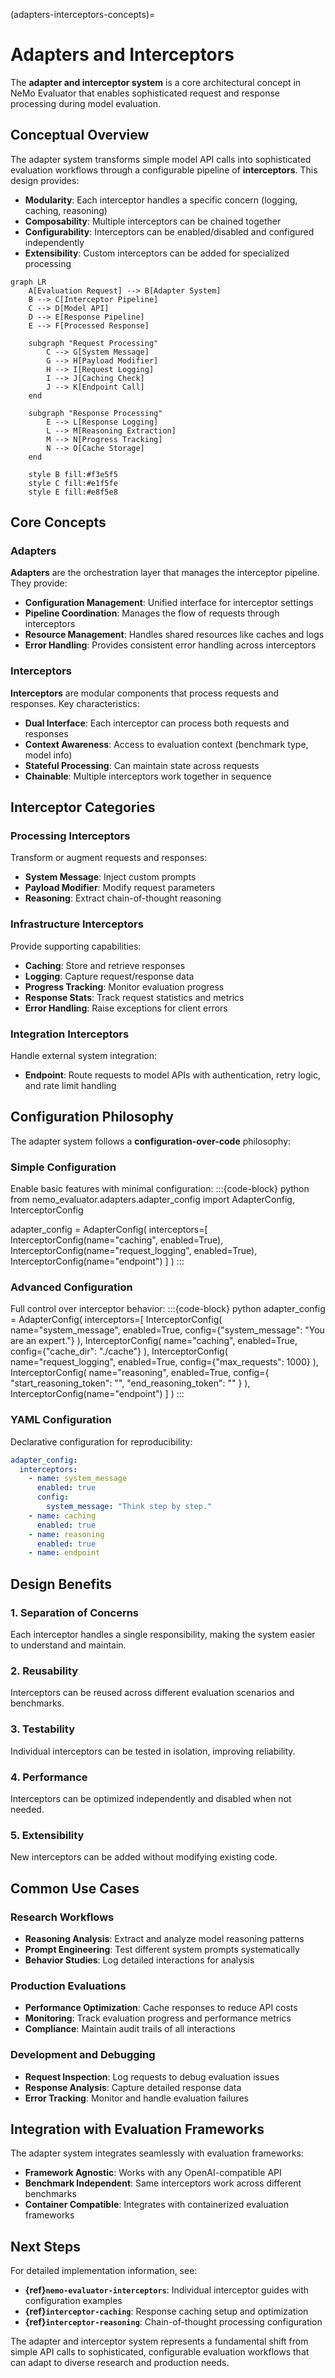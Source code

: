 (adapters-interceptors-concepts)=

# Adapters and Interceptors

The **adapter and interceptor system** is a core architectural concept in NeMo Evaluator that enables sophisticated request and response processing during model evaluation.

## Conceptual Overview

The adapter system transforms simple model API calls into sophisticated evaluation workflows through a configurable pipeline of **interceptors**. This design provides:

- **Modularity**: Each interceptor handles a specific concern (logging, caching, reasoning)
- **Composability**: Multiple interceptors can be chained together
- **Configurability**: Interceptors can be enabled/disabled and configured independently
- **Extensibility**: Custom interceptors can be added for specialized processing

```{mermaid}
graph LR
    A[Evaluation Request] --> B[Adapter System]
    B --> C[Interceptor Pipeline]
    C --> D[Model API]
    D --> E[Response Pipeline]
    E --> F[Processed Response]
    
    subgraph "Request Processing"
        C --> G[System Message]
        G --> H[Payload Modifier]
        H --> I[Request Logging]
        I --> J[Caching Check]
        J --> K[Endpoint Call]
    end
    
    subgraph "Response Processing"
        E --> L[Response Logging]
        L --> M[Reasoning Extraction]
        M --> N[Progress Tracking]
        N --> O[Cache Storage]
    end
    
    style B fill:#f3e5f5
    style C fill:#e1f5fe
    style E fill:#e8f5e8
```

## Core Concepts

### Adapters

**Adapters** are the orchestration layer that manages the interceptor pipeline. They provide:

- **Configuration Management**: Unified interface for interceptor settings
- **Pipeline Coordination**: Manages the flow of requests through interceptors
- **Resource Management**: Handles shared resources like caches and logs
- **Error Handling**: Provides consistent error handling across interceptors

### Interceptors

**Interceptors** are modular components that process requests and responses. Key characteristics:

- **Dual Interface**: Each interceptor can process both requests and responses
- **Context Awareness**: Access to evaluation context (benchmark type, model info)
- **Stateful Processing**: Can maintain state across requests
- **Chainable**: Multiple interceptors work together in sequence

## Interceptor Categories

### Processing Interceptors
Transform or augment requests and responses:
- **System Message**: Inject custom prompts
- **Payload Modifier**: Modify request parameters
- **Reasoning**: Extract chain-of-thought reasoning

### Infrastructure Interceptors
Provide supporting capabilities:
- **Caching**: Store and retrieve responses
- **Logging**: Capture request/response data
- **Progress Tracking**: Monitor evaluation progress
- **Response Stats**: Track request statistics and metrics
- **Error Handling**: Raise exceptions for client errors

### Integration Interceptors
Handle external system integration:
- **Endpoint**: Route requests to model APIs with authentication, retry logic, and rate limit handling

## Configuration Philosophy

The adapter system follows a **configuration-over-code** philosophy:

### Simple Configuration
Enable basic features with minimal configuration:
:::{code-block} python
from nemo_evaluator.adapters.adapter_config import AdapterConfig, InterceptorConfig

adapter_config = AdapterConfig(
    interceptors=[
        InterceptorConfig(name="caching", enabled=True),
        InterceptorConfig(name="request_logging", enabled=True),
        InterceptorConfig(name="endpoint")
    ]
)
:::

### Advanced Configuration
Full control over interceptor behavior:
:::{code-block} python
adapter_config = AdapterConfig(
    interceptors=[
        InterceptorConfig(
            name="system_message",
            enabled=True,
            config={"system_message": "You are an expert."}
        ),
        InterceptorConfig(
            name="caching",
            enabled=True,
            config={"cache_dir": "./cache"}
        ),
        InterceptorConfig(
            name="request_logging",
            enabled=True,
            config={"max_requests": 1000}
        ),
        InterceptorConfig(
            name="reasoning",
            enabled=True,
            config={
                "start_reasoning_token": "<think>",
                "end_reasoning_token": "</think>"
            }
        ),
        InterceptorConfig(name="endpoint")
    ]
)
:::

### YAML Configuration
Declarative configuration for reproducibility:
```yaml
adapter_config:
  interceptors:
    - name: system_message
      enabled: true
      config:
        system_message: "Think step by step."
    - name: caching
      enabled: true
    - name: reasoning
      enabled: true
    - name: endpoint
```

## Design Benefits

### 1. **Separation of Concerns**
Each interceptor handles a single responsibility, making the system easier to understand and maintain.

### 2. **Reusability**
Interceptors can be reused across different evaluation scenarios and benchmarks.

### 3. **Testability**
Individual interceptors can be tested in isolation, improving reliability.

### 4. **Performance**
Interceptors can be optimized independently and disabled when not needed.

### 5. **Extensibility**
New interceptors can be added without modifying existing code.

## Common Use Cases

### Research Workflows
- **Reasoning Analysis**: Extract and analyze model reasoning patterns
- **Prompt Engineering**: Test different system prompts systematically
- **Behavior Studies**: Log detailed interactions for analysis

### Production Evaluations
- **Performance Optimization**: Cache responses to reduce API costs
- **Monitoring**: Track evaluation progress and performance metrics
- **Compliance**: Maintain audit trails of all interactions

### Development and Debugging
- **Request Inspection**: Log requests to debug evaluation issues
- **Response Analysis**: Capture detailed response data
- **Error Tracking**: Monitor and handle evaluation failures

## Integration with Evaluation Frameworks

The adapter system integrates seamlessly with evaluation frameworks:

- **Framework Agnostic**: Works with any OpenAI-compatible API
- **Benchmark Independent**: Same interceptors work across different benchmarks
- **Container Compatible**: Integrates with containerized evaluation frameworks

## Next Steps

For detailed implementation information, see:

- **{ref}`nemo-evaluator-interceptors`**: Individual interceptor guides with configuration examples
- **{ref}`interceptor-caching`**: Response caching setup and optimization
- **{ref}`interceptor-reasoning`**: Chain-of-thought processing configuration

The adapter and interceptor system represents a fundamental shift from simple API calls to sophisticated, configurable evaluation workflows that can adapt to diverse research and production needs.
